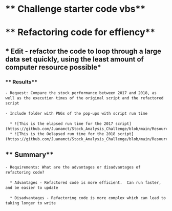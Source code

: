 # ** Challenge starter code vbs**

# ** Refactoring code for effiency**

## * Edit - refactor the code to loop through a large data set quickly, using the least amount of computer resource possible*


### ** Results**

	- Request: Compare the stock performance between 2017 and 2018, as well as the execution times of the original script and the refactored script

	- Include folder with PNGs of the pop-ups with script run time

	  * ![This is the elapsed run time for the 2017 script](https://github.com/Juanamct/Stock_Analysis_Challenge/blob/main/Resources/VBA_Challenge_2017.png)
	  * ![This is the Oelapsed run time for the 2018 script](https://github.com/Juanamct/Stock_Analysis_Challenge/blob/main/Resources/VBA_Challenge_2018.png)


## ** Summary**

	- Requirements: What are the advantages or disadvantages of refactoring code?

	  * Advantages - Refactored code is more efficient.  Can run faster, and be easier to update

	  * Disadvantages - Refactoring code is more complex which can lead to taking longer to write
